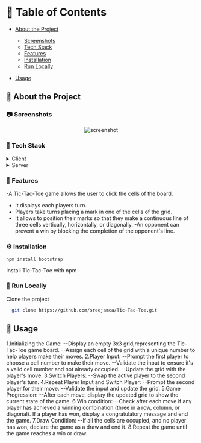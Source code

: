 <!-- Table of Contents -->
# :notebook_with_decorative_cover: Table of Contents

- [About the Project](#star2-about-the-project)
  * [Screenshots](#camera-screenshots)
  * [Tech Stack](#space_invader-tech-stack)
  * [Features](#dart-features)
  * [Installation](#gear-installation)
  * [Run Locally](#running-run-locally)

- [Usage](#eyes-usage)



<!-- About the Project -->
## :star2: About the Project


<!-- Screenshots -->
### :camera: Screenshots

<div align="center"> 
  <img src="![image](https://github.com/sreejamca/Week11CodingAssignment/assets/75954803/e0dbce85-0a1c-42da-bc32-9fca01bea446)" alt="screenshot" />
</div>


<!-- TechStack -->
### :space_invader: Tech Stack

<details>
  <summary>Client</summary>
  <ul>
    <li><a href="https://www.index.js/">JavaScript</a></li>
    <li><a href="https://style.css/">TailwindCSS</a></li>
  </ul>
</details>

<details>
  <summary>Server</summary>
  <ul>
    <li><a href="https://www.index.js">JavaScript</a></li>
  </ul>
</details>

<!-- Features -->
### :dart: Features

-A Tic-Tac-Toe game allows the user to click the cells of the board.
- It displays each players turn.
- Players take turns placing a mark in one of the cells of the grid.
- It allows to position their marks so that they make a continuous line of three     cells vertically, horizontally, or diagonally. 
-An opponent can prevent a win by blocking the completion of the opponent's line.


<!-- Installation -->
### :gear: Installation
```Terminal
npm install bootstrap
```

Install Tic-Tac-Toe with npm
<!-- Run Locally -->
### :running: Run Locally

Clone the project

```bash
  git clone https://github.com/sreejamca/Tic-Tac-Toe.git 
```



<!-- Usage -->
## :eyes: Usage

1.Initializing the Game:
--Display an empty 3x3 grid,representing the Tic-Tac-Toe game board.
--Assign each cell of the grid with a unique number to help players make their moves.
2.Player Input:
--Prompt the first player to choose a cell number to make their move.
--Validate the input to ensure it's a valid cell number and not already occupied.
--Update the grid with the player's move.
3.Switch Players:
--Swap the active player to the second player's turn.
4.Repeat Player Input and Switch Player:
--Prompt the second player for their move.
--Validate the input and update the grid.
5.Game Progression:
--After each move, display the updated grid to show the current state of the game.
6.Win condition:
--Check after each move if any player has achieved a winning combination (three in a row, column, or diagonal).
   If a player has won, display a congratulatory message and end the game.
7.Draw Condition:
--If all the cells are occupied, and no player has won, declare the game as a draw and end it.
8.Repeat the game until the game reaches a win or draw.








